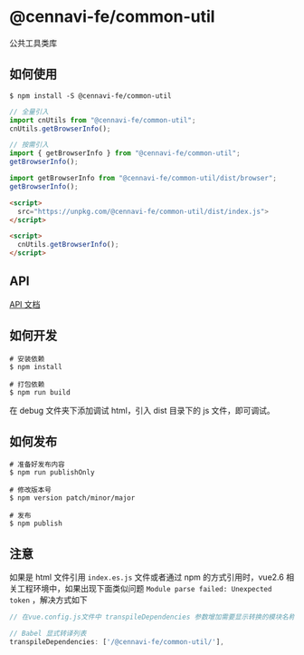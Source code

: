 # @cennavi-fe/common-util

公共工具类库

## 如何使用

```shell
$ npm install -S @cennavi-fe/common-util
```

```js
// 全量引入
import cnUtils from "@cennavi-fe/common-util";
cnUtils.getBrowserInfo();

// 按需引入
import { getBrowserInfo } from "@cennavi-fe/common-util";
getBrowserInfo();

import getBrowserInfo from "@cennavi-fe/common-util/dist/browser";
getBrowserInfo();
```

```html
<script>
  src="https://unpkg.com/@cennavi-fe/common-util/dist/index.js">
</script>

<script>
  cnUtils.getBrowserInfo();
</script>
```

## API

[API 文档](https://unpkg.com/@cennavi-fe/common-util/dist/docs/index.html)

## 如何开发

```shell
# 安装依赖
$ npm install

# 打包依赖
$ npm run build
```

在 debug 文件夹下添加调试 html，引入 dist 目录下的 js 文件，即可调试。

## 如何发布

```shell
# 准备好发布内容
$ npm run publishOnly

# 修改版本号
$ npm version patch/minor/major

# 发布
$ npm publish
```

## 注意

如果是 html 文件引用 `index.es.js` 文件或者通过 npm 的方式引用时，vue2.6 相关工程环境中，如果出现下面类似问题 `Module parse failed: Unexpected token` ，解决方式如下

```js
// 在vue.config.js文件中 transpileDependencies 参数增加需要显示转换的模块名称

// Babel 显式转译列表
transpileDependencies: ['/@cennavi-fe/common-util/'],
```
